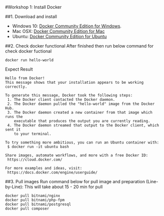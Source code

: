 #Workshop 1: Install Docker

##1. Download and install
- Windows 10: [Docker Community Edition for Windows](https://store.docker.com/editions/community/docker-ce-desktop-windows). 
- Mac OSX: [Docker Community Edition for Mac](https://store.docker.com/editions/community/docker-ce-desktop-mac)  
- Ubuntu: [Docker Community Edition for Ubuntu](https://store.docker.com/editions/community/docker-ce-server-ubuntu)
	
##2. Check docker functional
After finished then run below command for check docker fuctional

```
docker run hello-world
```

Expect Result

```
Hello from Docker!
This message shows that your installation appears to be working correctly.

To generate this message, Docker took the following steps:
 1. The Docker client contacted the Docker daemon.
 2. The Docker daemon pulled the "hello-world" image from the Docker Hub.
 3. The Docker daemon created a new container from that image which runs the
    executable that produces the output you are currently reading.
 4. The Docker daemon streamed that output to the Docker client, which sent it
    to your terminal.

To try something more ambitious, you can run an Ubuntu container with:
 $ docker run -it ubuntu bash

Share images, automate workflows, and more with a free Docker ID:
 https://cloud.docker.com/

For more examples and ideas, visit:
 https://docs.docker.com/engine/userguide/
```

##3. Pull images
Run command below for pull image and preparation (Line-by-Line): This will take about 15 - 20 min for pull

```
docker pull bitnami/nginx
docker pull bitnami/php-fpm
docker pull bitnami/postgresql
docker pull composer
```